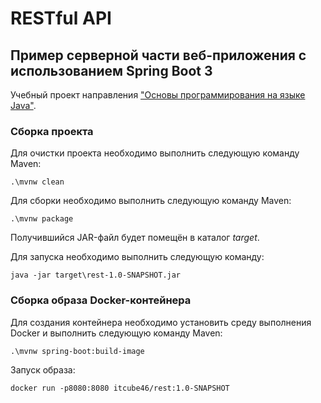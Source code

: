 # RESTful API

## Пример серверной части веб-приложения с использованием Spring Boot 3

Учебный проект направления ["Основы программирования на языке Java"](https://vk.com/jkursk).

### Сборка проекта

Для очистки проекта необходимо выполнить следующую команду Maven:

```shell
.\mvnw clean
```

Для сборки необходимо выполнить следующую команду Maven:

```shell
.\mvnw package
```

Получившийся JAR-файл будет помещён в каталог *target*.

Для запуска необходимо выполнить следующую команду:

```shell
java -jar target\rest-1.0-SNAPSHOT.jar
```

### Сборка образа Docker-контейнера

Для создания контейнера необходимо установить среду выполнения Docker и выполнить следующую команду Maven:

```shell
.\mvnw spring-boot:build-image
```

Запуск образа:

```shell
docker run -p8080:8080 itcube46/rest:1.0-SNAPSHOT
```
